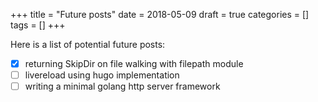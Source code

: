 +++
title = "Future posts"
date = 2018-05-09
draft = true
categories = []
tags = []
+++

Here is a list of potential future posts:

- [X] returning SkipDir on file walking with filepath module
- [ ] livereload using hugo implementation
- [ ] writing a minimal golang http server framework
